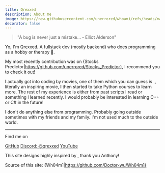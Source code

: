 ```yaml
---
title: Qrexxed
description: About me
image: https://raw.githubusercontent.com/unerrored/whoami/refs/heads/main/pfp.png
decorator: false
---
```


> "A bug is never just a mistake... - Elliot Alderson"

Yo, I'm Qrexxed. A fullstack dev (mostly backend) who does programming as a hobby or therapy 🙏.<br>

My most recently contribution was on {Stocks Predictor|https://github.com/unerrored/Stocks_Predictor}, I recommend you to check it out!<br>

I actually got into coding by movies, one of them which you can guess is &nbsp;<PeopleWithAvatar
 link="https://www.imdb.com/title/tt4158110/"
 name="Mr Robot"
 avatarUrl="https://i.pinimg.com/564x/37/17/d6/3717d6a414d8dc80186aa48cbd089804.jpg"
/>, literally an inspiring movie, I then started to take Python courses to learn more. The rest of my experience is either from past scripts I read or something I learned recently. I would probably be interested in learning C++ or C# in the future!

I don't do anything else from programming. Probably going outside sometimes with my friends and my family. I'm not used much to the outside world.

---

Find me on

<p flex="~ gap-3 wrap" class="mt--2!">
  <a href="https://github.com/unerrored" target="_blank"><span op75 i-simple-icons-github /> GitHub</a>
   <a href="https://discord.com/" target="_blank"><span op75 i-simple-icons-discord /> Discord: @qrexxed</a>
  <a href="https://www.youtube.com/qrexxed" target="_blank"><span op75 i-simple-icons-youtube /> YouTube</a>
</p>

This site designs highly inspired by <PeopleWithAvatar
 link="https://antfu.me"
 name="Anthony Fu"
 avatarUrl="https://github.com/antfu.png"
/>, thank you Anthony!<br>

Source of this site: {Wh04m1|https://github.com/Doctor-wu/Wh04m1}
